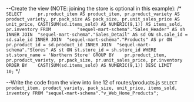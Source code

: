--Create the view (NOTE: joining the store is optional in this example):
/*
    `
    SELECT		pr.product_item AS product_item,
              pr.product_variety AS product_variety,
              pr.pack_size AS pack_size,
              pr.unit_sales_price AS unit_price,
              CAST(SUM(sd.items_sold) AS NUMERIC(9,1)) AS items_sold,
              pr.inventory
    FROM 		  "sequel-mart-schema"."Sales_Header" AS sh
    INNER JOIN	"sequel-mart-schema"."Sales_Detail" AS sd ON sh.sale_id = sd.sale_id
    INNER JOIN 	"sequel-mart-schema"."Products" AS pr ON pr.product_id = sd.product_id
    INNER JOIN	"sequel-mart-schema"."Stores" AS st ON st.store_id = sh.store_id
    WHERE 		st.store_name = 'Northern Store'
    GROUP BY	pr.product_item,
              pr.product_variety,
              pr.pack_size,
              pr.unit_sales_price,
              pr.inventory
    ORDER BY 	CAST(SUM(sd.items_sold) AS NUMERIC(9,1)) DESC
    LIMIT 		10;
    `
*/


--Write the code from the view into line 12 of routes/products.js
    `
    SELECT product_item, product_variety, pack_size, unit_price, items_sold, inventory
    FROM "sequel-mart-schema"."v_Web_Home_Products";
    `